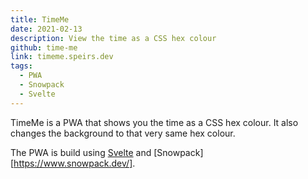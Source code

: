 ```yaml
---
title: TimeMe
date: 2021-02-13
description: View the time as a CSS hex colour
github: time-me
link: timeme.speirs.dev
tags:
  - PWA
  - Snowpack
  - Svelte
---
```

TimeMe is a PWA that shows you the time as a CSS hex colour. It also changes the background to that very same hex colour.

The PWA is build using [Svelte](https://svelte.dev/) and [Snowpack][https://www.snowpack.dev/].
